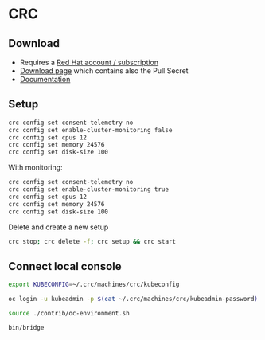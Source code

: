 # CRC

## Download

* Requires a [Red Hat account / subscription](https://www.redhat.com/)
* [Download page](https://cloud.redhat.com/openshift/install/crc/installer-provisioned) which contains also the Pull Secret
* [Documentation](https://code-ready.github.io/crc/)

## Setup

```bash
crc config set consent-telemetry no
crc config set enable-cluster-monitoring false
crc config set cpus 12
crc config set memory 24576
crc config set disk-size 100
```

With monitoring:

```bash
crc config set consent-telemetry no
crc config set enable-cluster-monitoring true
crc config set cpus 12
crc config set memory 24576
crc config set disk-size 100
```

Delete and create a new setup


```bash
crc stop; crc delete -f; crc setup && crc start
```

## Connect local console

```bash
export KUBECONFIG=~/.crc/machines/crc/kubeconfig

oc login -u kubeadmin -p $(cat ~/.crc/machines/crc/kubeadmin-password)

source ./contrib/oc-environment.sh

bin/bridge
```
